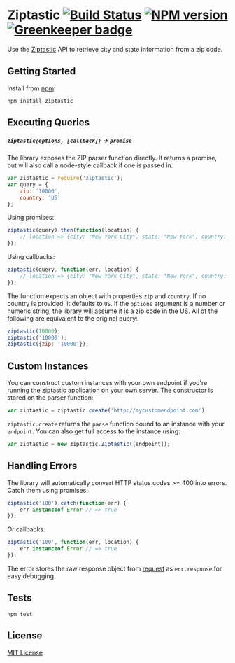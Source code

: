 # Ziptastic [![Build Status](https://travis-ci.org/bendrucker/node-ziptastic.png?branch=master)](https://travis-ci.org/bendrucker/node-ziptastic) [![NPM version](https://badge.fury.io/js/ziptastic.png)](http://badge.fury.io/js/ziptastic) [![Greenkeeper badge](https://badges.greenkeeper.io/bendrucker/node-ziptastic.svg)](https://greenkeeper.io/)

Use the [Ziptastic](http://daspecster.github.io/ziptastic/) API to retrieve city and state information from a zip code.

## Getting Started

Install from [npm](https://npmjs.org/package/ziptastic):

```shell
npm install ziptastic
```

## Executing Queries

##### `ziptastic(options, [callback])` -> `promise`

The library exposes the ZIP parser function directly. It returns a promise, but will also call a node-style callback if one is passed in.

```javascript
var ziptastic = require('ziptastic');
var query = {
	zip: '10000',
	country: 'US'
};
```

Using promises:

```javascript
ziptastic(query).then(function(location) {
	// location => {city: "New York City", state: "New York", country: "US"}
});
```

Using callbacks: 

```javascript
ziptastic(query, function(err, location) {
	// location => {city: "New York City", state: "New York", country: "US"}
});
```

The function expects an object with properties `zip` and `country`. If no country is provided, it defaults to `US`. If the `options` argument is a number or numeric string, the library will assume it is a zip code in the US. All of the following are equivalent to the original query: 

```javascript
ziptastic(10000);
ziptastic('10000');
ziptastic({zip: '10000'});
```

## Custom Instances
You can construct custom instances with your own endpoint if you're running the [ziptastic application](https://github.com/daspecster/ziptastic) on your own server. The constructor is stored on the parser function:

```javascript
var ziptastic = ziptastic.create('http://mycustomendpoint.com');
```

`ziptastic.create` returns the `parse` function bound to an instance with your `endpoint`. You can also get full access to the instance using:

```javascript
var ziptastic = new ziptastic.Ziptastic([endpoint]);
```

## Handling Errors

The library will automatically convert HTTP status codes >= 400 into errors. Catch them using promises:

```javascript
ziptastic('100').catch(function(err) {
	err instanceof Error // => true
});
```

Or callbacks:
```javascript
ziptastic('100', function(err, location) {
	err instanceof Error // => true
});
```

The error stores the raw response object from [request](https://github.com/mikeal/request) as `err.response` for easy debugging.

## Tests

```shell
npm test
```

## License

[MIT License](LICENSE.md)